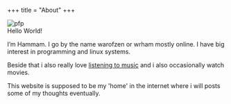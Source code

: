 +++
title = "About"
+++

![pfp](/pfp.jpg)<br>
Hello World!

I’m Hammam. I go by the name warofzen or wrham mostly online. I have big interest in programming and linux systems.


Beside that i also really love [listening to music](https://www.last.fm/user/wrham) and i also occasionally watch movies.

This website is supposed to be my 'home' in the internet where i will posts some of my thoughts eventually.
